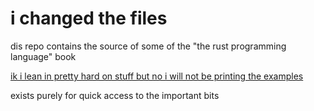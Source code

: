 # i changed the files

dis repo contains the source of some of the "the rust programming language" book

[ik i lean in pretty hard on stuff but no i will not be printing the examples]()

exists purely for quick access to the important bits
